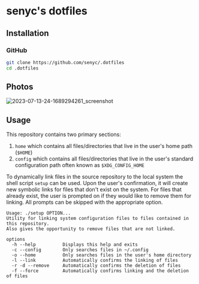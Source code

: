 
# senyc's dotfiles

## Installation 

### GitHub

```bash
git clone https://github.com/senyc/.dotfiles
cd .dotfiles
```

## Photos

![2023-07-13-24-1689294261_screenshot](https://github.com/senyc/.dotfiles/assets/95313103/bf924eb3-4900-4933-b490-7019e9a11fae)

## Usage 

This repository contains two primary sections:
  1. `home` which contains all files/directories that live in the user's home path (`$HOME`)
  2. `config` which contains all files/directories that live in the user's standard configuration path often known as `$XDG_CONFIG_HOME`

To dynamically link files in the source repository to the local system the shell script `setup` can be used. Upon the user's confirmation, it will create new symbolic links for files that don't exist on the system. For files that already exist, the user is prompted on if they would like to remove them for linking. All prompts can be skipped with the appropriate option.

```
Usage: ./setup OPTION...
Utility for linking system configuration files to files contained in this repository.
Also gives the opportunity to remove files that are not linked.

options
  -h --help          Displays this help and exits
  -c --config        Only searches files in ~/.config
  -o --home          Only searches files in the user's home directory
  -l --link          Automatically confirms the linking of files
  -r -d --remove     Automatically confirms the deletion of files
  -f --force         Automatically confirms linking and the deletion of files
```

